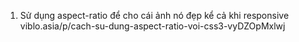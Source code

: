 1. Sử dụng aspect-ratio để cho cái ảnh nó đẹp kể cả khi responsive
viblo.asia/p/cach-su-dung-aspect-ratio-voi-css3-vyDZOpMxlwj